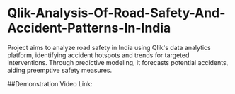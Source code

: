 # Qlik-Analysis-Of-Road-Safety-And-Accident-Patterns-In-India
Project aims to analyze road safety in India using Qlik's data analytics platform, identifying accident hotspots and trends for targeted interventions. Through predictive modeling, it forecasts potential accidents, aiding preemptive safety measures.

##Demonstration Video Link: 

